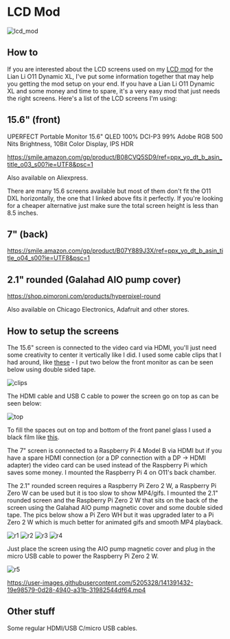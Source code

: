 # LCD Mod

![lcd_mod](https://user-images.githubusercontent.com/5205328/141392088-b8ac4f06-eb81-4333-bed7-cf08c0d96708.jpg)

## How to

If you are interested about the LCD screens used on my [LCD mod](https://pcpartpicker.com/b/ftMcCJ) for the Lian Li O11 Dynamic XL, I've put some information together that may help you
getting the mod setup on your end. If you have a Lian Li O11 Dynamic XL and some money and time to spare, it's a very easy mod that just needs the right screens. Here's a list of the LCD screens I'm using:

## 15.6" (front)

UPERFECT Portable Monitor 15.6" QLED 100% DCI-P3 99% Adobe RGB 500 Nits Brightness, 10Bit Color Display, IPS HDR

https://smile.amazon.com/gp/product/B08CVQ5SD9/ref=ppx_yo_dt_b_asin_title_o03_s00?ie=UTF8&psc=1

Also available on Aliexpress.

There are many 15.6 screens available but most of them don't fit the O11 DXL horizontally, the one that I linked above fits it perfectly. If you're looking for a cheaper alternative just make sure the total screen height is less than 8.5 inches.

## 7" (back)

https://smile.amazon.com/gp/product/B07Y889J3X/ref=ppx_yo_dt_b_asin_title_o04_s00?ie=UTF8&psc=1


## 2.1" rounded (Galahad AIO pump cover)

https://shop.pimoroni.com/products/hyperpixel-round

Also available on Chicago Electronics, Adafruit and other stores.

## How to setup the screens

The 15.6" screen is connected to the video card via HDMI, you'll just need some creativity to center it vertically like I did. I used some cable clips that I had around, like [these][1] - I put two below the front monitor as can be seen below using double sided tape.

![clips](https://user-images.githubusercontent.com/5205328/141391541-e71d70f3-904e-409b-86d0-6842eaa4b7a6.jpg)

The HDMI cable and USB C cable to power the screen go on top as can be seen below:

![top](https://user-images.githubusercontent.com/5205328/141391819-2faa30e5-0625-451b-86cc-bce38b4d4905.jpg)

To fill the spaces out on top and bottom of the front panel glass I used a black film like [this][3].

The 7" screen is connected to a Raspberry Pi 4 Model B via HDMI but if you have a spare HDMI connection (or a DP connection with a DP -> HDMI adapter) the video card can be used instead of the Raspberry Pi which saves some money. I mounted the Raspberry Pi 4 on O11's back chamber.

The 2.1" rounded screen requires a Raspberry Pi Zero 2 W, a Raspberry Pi Zero W can be used but it is too slow to show MP4/gifs. I mounted the 2.1" rounded screen and the Raspberry Pi Zero 2 W that sits on the back of the screen using the Galahad AIO pump magnetic cover and some double sided tape. The pics below show a Pi Zero WH but it was upgraded later to a Pi Zero 2 W which is much better for animated gifs and smooth MP4 playback.

![r1](https://user-images.githubusercontent.com/5205328/141391399-ffd841cf-8c21-435c-b025-7fc7dbefd9b0.jpg)
![r2](https://user-images.githubusercontent.com/5205328/141391408-ba78436a-4659-4855-a7c6-1df0d844ea77.jpg)
![r3](https://user-images.githubusercontent.com/5205328/141391414-8e595e15-006d-492d-bfa3-869a41ea036c.jpg)
![r4](https://user-images.githubusercontent.com/5205328/141391418-f2fe77e5-9147-4d22-83fa-3eb435996a34.jpg)

Just place the screen using the AIO pump magnetic cover and plug in the micro USB cable to power the Raspberry Pi Zero 2 W.

![r5](https://user-images.githubusercontent.com/5205328/141391426-05eda385-cada-4706-91e6-79ea2a960eb3.jpg)

https://user-images.githubusercontent.com/5205328/141391432-19e98579-0d28-4940-a31b-31982544df64.mp4

## Other stuff

Some regular HDMI/USB C/micro USB cables.

[1]: https://smile.amazon.com/gp/product/B07YV2TT44/ref=ppx_yo_dt_b_search_asin_title?ie=UTF8&psc=1
[2]: img/clips.jpg
[3]: https://smile.amazon.com/gp/product/B084Z7RZ7H/ref=ppx_yo_dt_b_asin_title_o02_s00?ie=UTF8&psc=1

